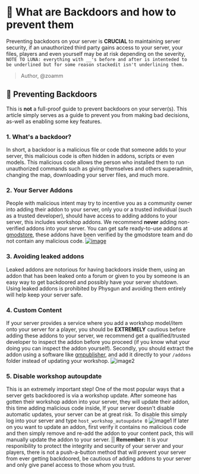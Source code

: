 
#  🚪 What are Backdoors and how to prevent them
  
Preventing backdoors on your server is **__CRUCIAL__** to maintaining server security, if an unauthorized third party gains access to your server, your files, players and even yourself may be at risk depending on the severity,  
  ``NOTE TO LUNA: everything with __'s before and after is intenteded to be underlined but for some reason stackedit isn't underlining them.``
  > Author, @zoamm
## 🔐  Preventing Backdoors  
  
This is __**not**__ a full-proof guide to prevent backdoors on your server(s). This article simply serves as a guide to prevent you from making bad decisions, as-well as enabling some key features.
###  1. What's a backdoor?
  In short, a backdoor is a malicious file or code that someone adds to your server, this malicious code is often hidden in addons, scripts or even models. This malicious code allows the person who installed them to run unauthorized commands such as giving themselves and others superadmin, changing the map, downloading your server files, and much more.
### 2. Your Server Addons  
People with malicious intent may try to incentive you as a community owner into adding their addon to your server, only you or a trusted individual (such as a trusted developer), should have access to adding addons to your server, this includes workshop addons. We recommend __never__ adding non-verified addons into your server. You can get safe ready-to-use addons at [gmodstore](https://www.gmodstore.com/), these addons have been verified by the gmodstore team and do not contain any malicious code.
[![image](https://i.imgur.com/VQVBHWb.png)](https://www.gmodstore.com/)
### 3. Avoiding leaked addons  
Leaked addons are notorious for having backdoors inside them, using an addon that has been leaked onto a forum or given to you by someone is an easy way to get backdoored and possibly have your server shutdown. Using leaked addons is prohibited by Physgun and avoiding them entirely will help keep your server safe.

### 4. Custom Content
If your server provides a service where you add a workshop model/item onto your server for a player, you should be **EXTREMELY** cautious before adding these addons to your server, we recommend get a qualified/trusted developer to inspect the addon before you proceed (if you know what your doing you can inspect the addon yourself). Secondly, you should extract the addon using a software like [gmpublisher](https://github.com/WilliamVenner/gmpublisher), and add it directly to your `/addons` folder instead of updating your workshop.
![image2](https://imgur.com/7IAQKzK.png)

### 5. Disable workshop autoupdate  
This is an extremely important step! One of the most popular ways that a server gets backdoored is via a workshop update. After someone has gotten their workshop addon into your server, they will update their addon, this time adding malicious code inside, If your server doesn't disable automatic updates, your server can be at great risk. To disable this simply log into your server and type `host_workshop_autoupdate 0`
![image1](https://i.imgur.com/MHJkOmd.png)
If later on you want to update an addon, first verify it contains no malicious code and then simply remove and re-add the addon to your content pack, this will manually update the addon to your server. 
|| **Remember:** It is your responibility to protect the integrity and security of your server and your players, there is not a push-a-button method that will prevent your server from ever getting backdoored, be cautious of adding addons to your server and only give panel access to those whom you trust.